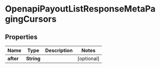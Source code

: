 

# OpenapiPayoutListResponseMetaPagingCursors


## Properties

| Name | Type | Description | Notes |
|------------ | ------------- | ------------- | -------------|
|**after** | **String** |  |  [optional] |



